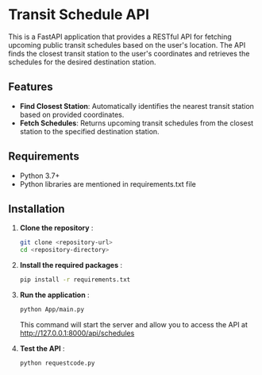 # Transit Schedule API

This is a FastAPI application that provides a RESTful API for fetching upcoming public transit schedules based on the user's location. The API finds the closest transit station to the user's coordinates and retrieves the schedules for the desired destination station.

## Features

- **Find Closest Station**: Automatically identifies the nearest transit station based on provided coordinates.
- **Fetch Schedules**: Returns upcoming transit schedules from the closest station to the specified destination station.

## Requirements

- Python 3.7+
- Python libraries are mentioned in requirements.txt file 

## Installation

1. **Clone the repository** :

   ```bash
   git clone <repository-url>
   cd <repository-directory>
   ```

2. **Install the required packages** :
    ```bash
    pip install -r requirements.txt
    ```

3. **Run the application** :
    ```bash
    python App/main.py
    ```
    This command will start the server and allow you to access the API at http://127.0.0.1:8000/api/schedules  


4. **Test the API** :
    ```bash
    python requestcode.py
    ```  

